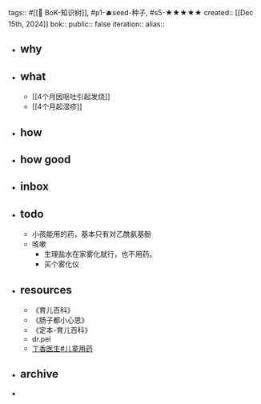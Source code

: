 tags:: #[[🌲 BoK-知识树]], #p1-🫐seed-种子, #s5-★★★★★ 
created:: [[Dec 15th, 2024]] 
bok::
public:: false
iteration::
alias::

- ## why
- ## what
	- [[4个月因呕吐引起发烧]]
	- [[4个月起湿疹]]
- ## how
- ## how good
- ## inbox
- ## todo
	- 小孩能用的药，基本只有对乙酰氨基酚
	- 咳嗽
		- 生理盐水在家雾化就行，也不用药。
		- 买个雾化仪
- ## resources
	- 《育儿百科》
	- 《肠子都小心思》
	- 《定本-育儿百科》
	- dr.pei
	- [丁香医生#儿童用药](https://mp.weixin.qq.com/mp/appmsgalbum?__biz=MzA5NjY5ODgwNA==&action=getalbum&album_id=1680259115417157642&scene=173&subscene=&sessionid=svr_59e12c9e058&enterid=1735903750&from_msgid=2653058908&from_itemidx=1&count=3&nolastread=1#wechat_redirect)
- ## archive
-